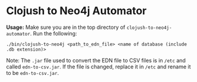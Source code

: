 # Clojush to Neo4j Automator 
**Usage:** 
Make sure you are in the top directory of `clojush-to-neo4j-automator`. Run the following:

 ```
 ./bin/clojush-to-neo4j <path_to_edn_file> <name of database (include .db extension)>
 ```

Note:
The `.jar` file used to convert the EDN file to CSV files is in `/etc` and called `edn-to-csv.jar`.
If the file is changed, replace it in `/etc` and rename it to be `edn-to-csv.jar`. 
